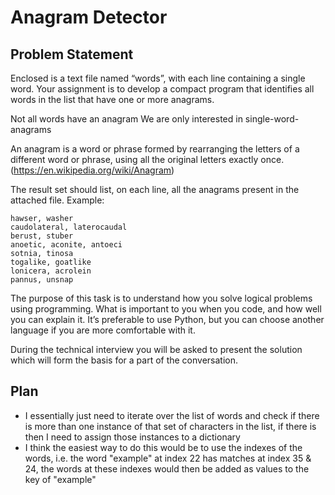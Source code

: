 # Anagram Detector
## Problem Statement
Enclosed is a text file named “words”, with each line containing a single word. Your assignment is to develop a compact program that identifies all words in the list that have one or more anagrams.

Not all words have an anagram
We are only interested in single-word-anagrams

An anagram is a word or phrase formed by rearranging the letters of a different word or phrase, using all the original letters exactly once. (https://en.wikipedia.org/wiki/Anagram)

The result set should list, on each line, all the anagrams present in the attached file.
Example:
```
hawser, washer
caudolateral, laterocaudal
berust, stuber
anoetic, aconite, antoeci
sotnia, tinosa
togalike, goatlike
lonicera, acrolein
pannus, unsnap
```
The purpose of this task is to understand how you solve logical problems using programming. What is important to you when you code, and how well you can explain it. It’s preferable to use Python, but you can choose another language if you are more comfortable with it.

During the technical interview you will be asked to present the solution which will form the basis for a part of the conversation.

## Plan
- I essentially just need to iterate over the list of words and check if there is more than one instance of that set of characters in the list, if there is then I need to assign those instances to a dictionary
- I think the easiest way to do this would be to use the indexes of the words, i.e. the word "example" at index 22 has matches at index 35 & 24, the words at these indexes would then be added as values to the key of "example"
